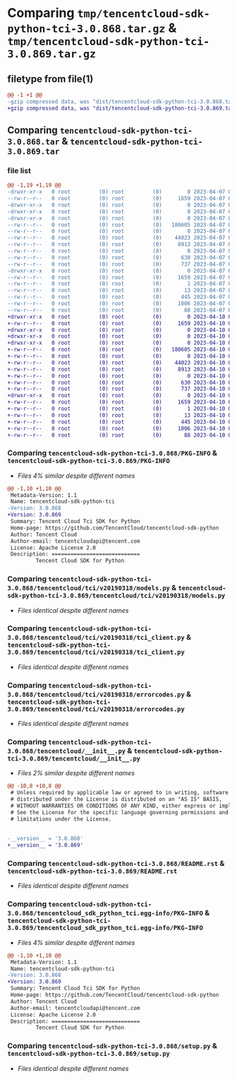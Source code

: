 # Comparing `tmp/tencentcloud-sdk-python-tci-3.0.868.tar.gz` & `tmp/tencentcloud-sdk-python-tci-3.0.869.tar.gz`

## filetype from file(1)

```diff
@@ -1 +1 @@
-gzip compressed data, was "dist/tencentcloud-sdk-python-tci-3.0.868.tar", last modified: Fri Apr  7 01:00:23 2023, max compression
+gzip compressed data, was "dist/tencentcloud-sdk-python-tci-3.0.869.tar", last modified: Mon Apr 10 03:14:37 2023, max compression
```

## Comparing `tencentcloud-sdk-python-tci-3.0.868.tar` & `tencentcloud-sdk-python-tci-3.0.869.tar`

### file list

```diff
@@ -1,19 +1,19 @@
-drwxr-xr-x   0 root         (0) root         (0)        0 2023-04-07 01:00:23.000000 tencentcloud-sdk-python-tci-3.0.868/
--rw-r--r--   0 root         (0) root         (0)     1659 2023-04-07 01:00:23.000000 tencentcloud-sdk-python-tci-3.0.868/PKG-INFO
-drwxr-xr-x   0 root         (0) root         (0)        0 2023-04-07 01:00:23.000000 tencentcloud-sdk-python-tci-3.0.868/tencentcloud/
-drwxr-xr-x   0 root         (0) root         (0)        0 2023-04-07 01:00:23.000000 tencentcloud-sdk-python-tci-3.0.868/tencentcloud/tci/
-drwxr-xr-x   0 root         (0) root         (0)        0 2023-04-07 01:00:23.000000 tencentcloud-sdk-python-tci-3.0.868/tencentcloud/tci/v20190318/
--rw-r--r--   0 root         (0) root         (0)   180605 2023-04-07 01:00:23.000000 tencentcloud-sdk-python-tci-3.0.868/tencentcloud/tci/v20190318/models.py
--rw-r--r--   0 root         (0) root         (0)        0 2023-04-07 01:00:23.000000 tencentcloud-sdk-python-tci-3.0.868/tencentcloud/tci/v20190318/__init__.py
--rw-r--r--   0 root         (0) root         (0)    44023 2023-04-07 01:00:23.000000 tencentcloud-sdk-python-tci-3.0.868/tencentcloud/tci/v20190318/tci_client.py
--rw-r--r--   0 root         (0) root         (0)     8913 2023-04-07 01:00:23.000000 tencentcloud-sdk-python-tci-3.0.868/tencentcloud/tci/v20190318/errorcodes.py
--rw-r--r--   0 root         (0) root         (0)        0 2023-04-07 01:00:23.000000 tencentcloud-sdk-python-tci-3.0.868/tencentcloud/tci/__init__.py
--rw-r--r--   0 root         (0) root         (0)      630 2023-04-07 01:00:23.000000 tencentcloud-sdk-python-tci-3.0.868/tencentcloud/__init__.py
--rw-r--r--   0 root         (0) root         (0)      737 2023-04-07 01:00:23.000000 tencentcloud-sdk-python-tci-3.0.868/README.rst
-drwxr-xr-x   0 root         (0) root         (0)        0 2023-04-07 01:00:23.000000 tencentcloud-sdk-python-tci-3.0.868/tencentcloud_sdk_python_tci.egg-info/
--rw-r--r--   0 root         (0) root         (0)     1659 2023-04-07 01:00:23.000000 tencentcloud-sdk-python-tci-3.0.868/tencentcloud_sdk_python_tci.egg-info/PKG-INFO
--rw-r--r--   0 root         (0) root         (0)        1 2023-04-07 01:00:23.000000 tencentcloud-sdk-python-tci-3.0.868/tencentcloud_sdk_python_tci.egg-info/dependency_links.txt
--rw-r--r--   0 root         (0) root         (0)       13 2023-04-07 01:00:23.000000 tencentcloud-sdk-python-tci-3.0.868/tencentcloud_sdk_python_tci.egg-info/top_level.txt
--rw-r--r--   0 root         (0) root         (0)      445 2023-04-07 01:00:23.000000 tencentcloud-sdk-python-tci-3.0.868/tencentcloud_sdk_python_tci.egg-info/SOURCES.txt
--rw-r--r--   0 root         (0) root         (0)     1006 2023-04-07 01:00:23.000000 tencentcloud-sdk-python-tci-3.0.868/setup.py
--rw-r--r--   0 root         (0) root         (0)       88 2023-04-07 01:00:23.000000 tencentcloud-sdk-python-tci-3.0.868/setup.cfg
+drwxr-xr-x   0 root         (0) root         (0)        0 2023-04-10 03:14:37.000000 tencentcloud-sdk-python-tci-3.0.869/
+-rw-r--r--   0 root         (0) root         (0)     1659 2023-04-10 03:14:37.000000 tencentcloud-sdk-python-tci-3.0.869/PKG-INFO
+drwxr-xr-x   0 root         (0) root         (0)        0 2023-04-10 03:14:37.000000 tencentcloud-sdk-python-tci-3.0.869/tencentcloud/
+drwxr-xr-x   0 root         (0) root         (0)        0 2023-04-10 03:14:37.000000 tencentcloud-sdk-python-tci-3.0.869/tencentcloud/tci/
+drwxr-xr-x   0 root         (0) root         (0)        0 2023-04-10 03:14:37.000000 tencentcloud-sdk-python-tci-3.0.869/tencentcloud/tci/v20190318/
+-rw-r--r--   0 root         (0) root         (0)   180605 2023-04-10 03:14:37.000000 tencentcloud-sdk-python-tci-3.0.869/tencentcloud/tci/v20190318/models.py
+-rw-r--r--   0 root         (0) root         (0)        0 2023-04-10 03:14:37.000000 tencentcloud-sdk-python-tci-3.0.869/tencentcloud/tci/v20190318/__init__.py
+-rw-r--r--   0 root         (0) root         (0)    44023 2023-04-10 03:14:37.000000 tencentcloud-sdk-python-tci-3.0.869/tencentcloud/tci/v20190318/tci_client.py
+-rw-r--r--   0 root         (0) root         (0)     8913 2023-04-10 03:14:37.000000 tencentcloud-sdk-python-tci-3.0.869/tencentcloud/tci/v20190318/errorcodes.py
+-rw-r--r--   0 root         (0) root         (0)        0 2023-04-10 03:14:37.000000 tencentcloud-sdk-python-tci-3.0.869/tencentcloud/tci/__init__.py
+-rw-r--r--   0 root         (0) root         (0)      630 2023-04-10 03:14:37.000000 tencentcloud-sdk-python-tci-3.0.869/tencentcloud/__init__.py
+-rw-r--r--   0 root         (0) root         (0)      737 2023-04-10 03:14:37.000000 tencentcloud-sdk-python-tci-3.0.869/README.rst
+drwxr-xr-x   0 root         (0) root         (0)        0 2023-04-10 03:14:37.000000 tencentcloud-sdk-python-tci-3.0.869/tencentcloud_sdk_python_tci.egg-info/
+-rw-r--r--   0 root         (0) root         (0)     1659 2023-04-10 03:14:37.000000 tencentcloud-sdk-python-tci-3.0.869/tencentcloud_sdk_python_tci.egg-info/PKG-INFO
+-rw-r--r--   0 root         (0) root         (0)        1 2023-04-10 03:14:37.000000 tencentcloud-sdk-python-tci-3.0.869/tencentcloud_sdk_python_tci.egg-info/dependency_links.txt
+-rw-r--r--   0 root         (0) root         (0)       13 2023-04-10 03:14:37.000000 tencentcloud-sdk-python-tci-3.0.869/tencentcloud_sdk_python_tci.egg-info/top_level.txt
+-rw-r--r--   0 root         (0) root         (0)      445 2023-04-10 03:14:37.000000 tencentcloud-sdk-python-tci-3.0.869/tencentcloud_sdk_python_tci.egg-info/SOURCES.txt
+-rw-r--r--   0 root         (0) root         (0)     1006 2023-04-10 03:14:37.000000 tencentcloud-sdk-python-tci-3.0.869/setup.py
+-rw-r--r--   0 root         (0) root         (0)       88 2023-04-10 03:14:37.000000 tencentcloud-sdk-python-tci-3.0.869/setup.cfg
```

### Comparing `tencentcloud-sdk-python-tci-3.0.868/PKG-INFO` & `tencentcloud-sdk-python-tci-3.0.869/PKG-INFO`

 * *Files 4% similar despite different names*

```diff
@@ -1,10 +1,10 @@
 Metadata-Version: 1.1
 Name: tencentcloud-sdk-python-tci
-Version: 3.0.868
+Version: 3.0.869
 Summary: Tencent Cloud Tci SDK for Python
 Home-page: https://github.com/TencentCloud/tencentcloud-sdk-python
 Author: Tencent Cloud
 Author-email: tencentcloudapi@tencent.com
 License: Apache License 2.0
 Description: ============================
         Tencent Cloud SDK for Python
```

### Comparing `tencentcloud-sdk-python-tci-3.0.868/tencentcloud/tci/v20190318/models.py` & `tencentcloud-sdk-python-tci-3.0.869/tencentcloud/tci/v20190318/models.py`

 * *Files identical despite different names*

### Comparing `tencentcloud-sdk-python-tci-3.0.868/tencentcloud/tci/v20190318/tci_client.py` & `tencentcloud-sdk-python-tci-3.0.869/tencentcloud/tci/v20190318/tci_client.py`

 * *Files identical despite different names*

### Comparing `tencentcloud-sdk-python-tci-3.0.868/tencentcloud/tci/v20190318/errorcodes.py` & `tencentcloud-sdk-python-tci-3.0.869/tencentcloud/tci/v20190318/errorcodes.py`

 * *Files identical despite different names*

### Comparing `tencentcloud-sdk-python-tci-3.0.868/tencentcloud/__init__.py` & `tencentcloud-sdk-python-tci-3.0.869/tencentcloud/__init__.py`

 * *Files 2% similar despite different names*

```diff
@@ -10,8 +10,8 @@
 # Unless required by applicable law or agreed to in writing, software
 # distributed under the License is distributed on an "AS IS" BASIS,
 # WITHOUT WARRANTIES OR CONDITIONS OF ANY KIND, either express or implied.
 # See the License for the specific language governing permissions and
 # limitations under the License.
 
 
-__version__ = '3.0.868'
+__version__ = '3.0.869'
```

### Comparing `tencentcloud-sdk-python-tci-3.0.868/README.rst` & `tencentcloud-sdk-python-tci-3.0.869/README.rst`

 * *Files identical despite different names*

### Comparing `tencentcloud-sdk-python-tci-3.0.868/tencentcloud_sdk_python_tci.egg-info/PKG-INFO` & `tencentcloud-sdk-python-tci-3.0.869/tencentcloud_sdk_python_tci.egg-info/PKG-INFO`

 * *Files 4% similar despite different names*

```diff
@@ -1,10 +1,10 @@
 Metadata-Version: 1.1
 Name: tencentcloud-sdk-python-tci
-Version: 3.0.868
+Version: 3.0.869
 Summary: Tencent Cloud Tci SDK for Python
 Home-page: https://github.com/TencentCloud/tencentcloud-sdk-python
 Author: Tencent Cloud
 Author-email: tencentcloudapi@tencent.com
 License: Apache License 2.0
 Description: ============================
         Tencent Cloud SDK for Python
```

### Comparing `tencentcloud-sdk-python-tci-3.0.868/setup.py` & `tencentcloud-sdk-python-tci-3.0.869/setup.py`

 * *Files identical despite different names*

